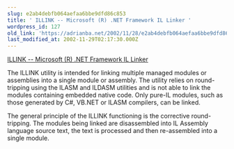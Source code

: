 ```yaml
---
slug: e2ab4debfb064aefaa6bbe9dfd86c853
title: ' ILLINK -- Microsoft (R) .NET Framework IL Linker '
wordpress_id: 127
old_link: 'https://adrianba.net/2002/11/28/e2ab4debfb064aefaa6bbe9dfd86c853/'
last_modified_at: 2002-11-29T02:17:30.000Z
---
```


[
ILLINK -- Microsoft (R) .NET Framework IL Linker](http://www.gotdotnet.com/userarea/filedetails.aspx?FileName=illink.zip)

The ILLINK utility is intended for linking multiple managed
modules or assemblies into a single module or assembly. The utility
relies on round-tripping using the ILASM and ILDASM utilities and
is not able to link the modules containing embedded native code.
Only pure-IL modules, such as those generated by C#, VB.NET or
ILASM compilers, can be linked.

The general principle of the ILLINK functioning is the
corrective round-tripping. The modules being linked are
disassembled into IL Assembly language source text, the text is
processed and then re-assembled into a single module.
